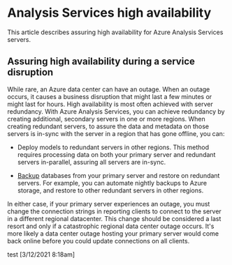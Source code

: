 # Analysis Services high availability

This article describes assuring high availability for Azure Analysis Services servers. 

## Assuring high availability during a service disruption

While rare, an Azure data center can have an outage. When an outage occurs, it causes a business disruption that might last a few minutes or might last for hours. High availability is most often achieved with server redundancy. With Azure Analysis Services, you can achieve redundancy by creating additional, secondary servers in one or more regions. When creating redundant servers, to assure the data and metadata on those servers is in-sync with the server in a region that has gone offline, you can:

* Deploy models to redundant servers in other regions. This method requires processing data on both your primary server and redundant servers in-parallel, assuring all servers are in-sync.

* [Backup](analysis-services-backup.md) databases from your primary server and restore on redundant servers. For example, you can automate nightly backups to Azure storage, and restore to other redundant servers in other regions. 

In either case, if your primary server experiences an outage, you must change the connection strings in reporting clients to connect to the server in a different regional datacenter. This change should be considered a last resort and only if a catastrophic regional data center outage occurs. It's more likely a data center outage hosting your primary server would come back online before you could update connections on all clients. 

test [3/12/2021 8:18am]
